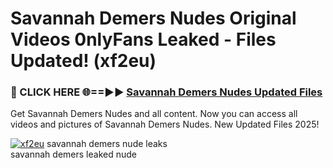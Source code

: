 # Savannah Demers Nudes Original Videos 0nlyFans Leaked - Files Updated! (xf2eu)

<h3>🔴 CLICK HERE 🌐==►► <a href="https://tinyurl.com/4mcuefdz" rel="nofollow">Savannah Demers Nudes Updated Files</a></h3>

Get Savannah Demers Nudes and all content. Now you can access all videos and pictures of Savannah Demers Nudes. New Updated Files 2025!

[![xf2eu](https://i.imgur.com/StAQSOY.gif)](https://tinyurl.com/4mcuefdz)
savannah demers nude leaks<br>
savannah demers leaked nude
